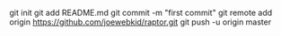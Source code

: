git init
git add README.md
git commit -m "first commit"
git remote add origin https://github.com/joewebkid/raptor.git
git push -u origin master